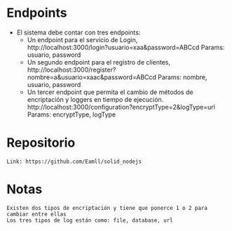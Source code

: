 # Endpoints

-   El sistema debe contar con tres endpoints:
    -   Un endpoint para el servicio de Login,  
        http://localhost:3000/login?usuario=xaa&password=ABCcd
        Params: usuario, password
    -   Un segundo endpoint para el registro de clientes,
	    http://localhost:3000/register?nombre=a&usuario=xaac&password=ABCcd
	    Params: nombre, usuario, password
    -   Un tercer endpoint que permita el cambio de métodos de encriptación y loggers en tiempo de ejecución.
		http://localhost:3000/configuration?encryptType=2&logType=url
		Params: encryptType, logType
# Repositorio
	Link: https://github.com/Eamll/solid_nodejs
# Notas
    Existen dos tipos de encriptación y tiene que ponerce 1 o 2 para cambiar entre ellas
    Los tres tipos de log están como: file, database, url 